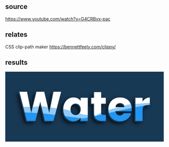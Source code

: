 ## source
https://www.youtube.com/watch?v=G4CRBvx-pac

## relates
CSS clip-path maker
https://bennettfeely.com/clippy/

## results
![](./screenshot.jpg)